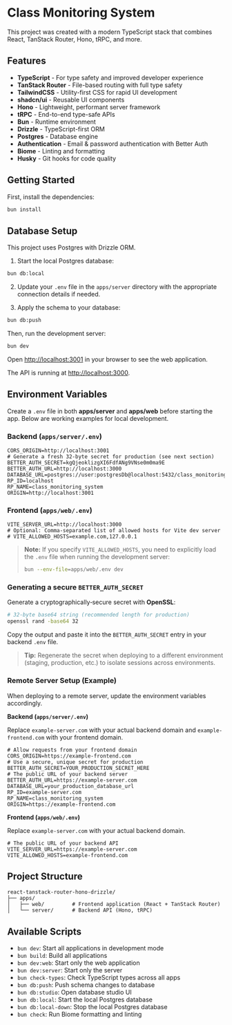 # Class Monitoring System

This project was created with a modern TypeScript stack that combines React, TanStack Router, Hono, tRPC, and more.

## Features

- **TypeScript** - For type safety and improved developer experience
- **TanStack Router** - File-based routing with full type safety
- **TailwindCSS** - Utility-first CSS for rapid UI development
- **shadcn/ui** - Reusable UI components
- **Hono** - Lightweight, performant server framework
- **tRPC** - End-to-end type-safe APIs
- **Bun** - Runtime environment
- **Drizzle** - TypeScript-first ORM
- **Postgres** - Database engine
- **Authentication** - Email & password authentication with Better Auth
- **Biome** - Linting and formatting
- **Husky** - Git hooks for code quality

## Getting Started

First, install the dependencies:

```bash
bun install
```

## Database Setup

This project uses Postgres with Drizzle ORM.

1. Start the local Postgres database:

```bash
bun db:local
```

2. Update your `.env` file in the `apps/server` directory with the appropriate connection details if needed.

3. Apply the schema to your database:

```bash
bun db:push
```

Then, run the development server:

```bash
bun dev
```

Open [http://localhost:3001](http://localhost:3001) in your browser to see the web application.

The API is running at [http://localhost:3000](http://localhost:3000).

## Environment Variables

Create a `.env` file in both **apps/server** and **apps/web** before starting the app. Below are working examples for local development.

### Backend (`apps/server/.env`)

```env
CORS_ORIGIN=http://localhost:3001
# Generate a fresh 32‑byte secret for production (see next section)
BETTER_AUTH_SECRET=kgQjeoklizgXI6FdfANg9VNse0m0ma9E
BETTER_AUTH_URL=http://localhost:3000
DATABASE_URL=postgres://user:postgresDb@localhost:5432/class_monitoring_system
RP_ID=localhost
RP_NAME=class_monitoring_system
ORIGIN=http://localhost:3001  
```

### Frontend (`apps/web/.env`)

```env
VITE_SERVER_URL=http://localhost:3000
# Optional: Comma-separated list of allowed hosts for Vite dev server
# VITE_ALLOWED_HOSTS=example.com,127.0.0.1
```

> **Note:** If you specify `VITE_ALLOWED_HOSTS`, you need to explicitly load the `.env` file when running the development server:
>
> ```bash
> bun --env-file=apps/web/.env dev
> ```

### Generating a secure `BETTER_AUTH_SECRET`

Generate a cryptographically‑secure secret with **OpenSSL**:

```bash
# 32‑byte base64 string (recommended length for production)
openssl rand -base64 32
```

Copy the output and paste it into the `BETTER_AUTH_SECRET` entry in your backend `.env` file.

> **Tip:** Regenerate the secret when deploying to a different environment (staging, production, etc.) to isolate sessions across environments.

### Remote Server Setup (Example)

When deploying to a remote server, update the environment variables accordingly.

**Backend (`apps/server/.env`)**

Replace `example-server.com` with your actual backend domain and `example-frontend.com` with your frontend domain.

```env
# Allow requests from your frontend domain
CORS_ORIGIN=https://example-frontend.com
# Use a secure, unique secret for production
BETTER_AUTH_SECRET=YOUR_PRODUCTION_SECRET_HERE
# The public URL of your backend server
BETTER_AUTH_URL=https://example-server.com
DATABASE_URL=your_production_database_url
RP_ID=example-server.com
RP_NAME=class_monitoring_system
ORIGIN=https://example-frontend.com
```

**Frontend (`apps/web/.env`)**

Replace `example-server.com` with your actual backend domain.

```env
# The public URL of your backend API
VITE_SERVER_URL=https://example-server.com
VITE_ALLOWED_HOSTS=example-frontend.com
```

## Project Structure

```
react-tanstack-router-hono-drizzle/
├── apps/
│   ├── web/         # Frontend application (React + TanStack Router)
│   └── server/      # Backend API (Hono, tRPC)
```

## Available Scripts

- `bun dev`: Start all applications in development mode
- `bun build`: Build all applications
- `bun dev:web`: Start only the web application
- `bun dev:server`: Start only the server
- `bun check-types`: Check TypeScript types across all apps
- `bun db:push`: Push schema changes to database
- `bun db:studio`: Open database studio UI
- `bun db:local`: Start the local Postgres database
- `bun db:local-down`: Stop the local Postgres database
- `bun check`: Run Biome formatting and linting

